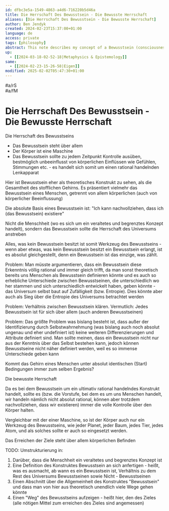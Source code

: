 ```yaml
---
id: dfbc3e5a-1549-4863-a4d6-716220b5d46a
title: Die Herrschaft Des Bewusstsein - Die Bewusste Herrschaft
aliases: [Die Herrschaft Des Bewusstsein - Die Bewusste Herrschaft]
author: Ben Jendyk
created: 2024-02-23T15:37:00+01:00
language: de
access: private
tags: [philosophy]
abstract: This note describes my concept of a Bewusstsein (consciousness).
up:
  - [[2024-03-18-02-52-18|Metaphysics & Epistemology]]
same:
  - [[2024-02-23-15-26-58|Eigen]]
modified: 2025-02-02T05:47:30+01:00
---
```


#a/rS  
#a/fM

# Die Herrschaft Des Bewusstsein - Die Bewusste Herrschaft

Die Herrschaft des Bewusstseins

- Das Bewusstsein steht über allem
- Der Körper ist eine Maschine
- Das Bewusstsein sollte zu jedem Zeitpunkt Kontrolle ausüben, bestmöglich unbeeinflusst von körperlichen Einflüssen wie Gefühlen, Stimmungen etc. - es handelt sich somit um einen rational handelnden Lenkapparat

Hier ist Bewusstsein eher als theoretisches Konstrukt zu sehen, als die Gesamtheit des stofflichen Gehirns. Es präsentiert vielmehr das Bewusstsein eines Menschen, getrennt von allem körperlichen (auch von körperlicher Beeinflussung)

Die absolute Basis eines Bewusstsein ist: "Ich kann nachvollziehen, dass ich (das Bewusstsein) existiere"

Nicht die Menschheit (wo es sich um ein veraltetes und begrenztes Konzept handelt), sondern das Bewusstsein sollte die Herrschaft des Universums anstreben

Alles, was kein Bewusstsein besitzt ist somit Werkzeug des Bewusstseins - wenn aber etwas, was kein Bewusstsein besitzt ein Bewusstsein erlangt, ist es absolut gleichgestellt, denn ein Bewusstsein ist das einzige, was zählt.

Problem: Man müsste argumentieren, dass ein Bewusstsein diese Erkenntnis völlig rational und immer gleich trifft, da man sonst theoretisch bereits uns Menschen als Bewusstsein definieren könnte und es auch so erhebliche Unterschiede zwischen Bewusstseinen, die unterschiedlich wo her stammen und sich unterschiedlich entwickelt haben, geben könnte - das Universum selbst baut auf Zufälligkeit (bzw. Entropie). Dies könnte aber auch als Sieg über die Entropie des Universums betrachtet werden

Problem: Verhältnis zwischen Bewusstsein klären. Vermutlich: Jedes Bewusstsein ist für sich über allem (auch anderen Bewusstseinen) 

Problem: Das größte Problem was bislang besteht ist, dass außer der Identifizierung durch Selbstwahrnehmung (was bislang auch noch absolut ungenau und eher undefiniert ist) keine weiteren Differenzierungen und Attribute definiert sind. Man sollte meinen, dass ein Bewusstsein nicht nur aus der Kenntnis über das Selbst bestehen kann, jedoch können Bewusstseine nicht näher definiert werden, weil es so immense Unterschiede geben kann

Kommt das Gehirn eines Menschen unter absolut identischen (Start) Bedingungen immer zum selben Ergebnis?

Die bewusste Herrschaft

Da es bei dem Bewusstsein um ein ultimativ rational handelndes Konstrukt handelt, sollte es (bzw. die Vorstufe, bei dem es um uns Menschen handelt, wir handeln nämlich nicht absolut rational, können aber trotzdem nachvollziehen, dass wir existieren) immer die volle Kontrolle über den Körper halten.

Vergleichbar mit der einer Maschine, so ist der Körper auch nur ein Werkzeug des Bewusstseins, wie jeder Planet, jeder Baum, jedes Tier, jedes Atom, und als solches sollte er auch so eingesetzt werden. 

Das Erreichen der Ziele steht über allem körperlichen Befinden

TODO: Umstrukturierung in:  

1. Darüber, dass die Menschheit ein veraltetes und begrenztes Konzept ist
2. Eine Definition des Konstruktes Bewusstsein an sich anfertigen - heißt, was es ausmacht, ab wann es ein Bewusstsein ist, Verhältnis zu dem Rest des Universums Bewusstseinen sowie Nicht - Bewusstseinen
3. Einen Abschnitt über die Allgemeinheit des Konstruktes "Bewusstsein" und dass man von hier aus theoretisch unendlich viele Wege gehen könnte
4. Einen "Weg" des Bewusstseins aufzeigen - heißt hier, den des Zieles (alle nötigen Mittel zum erreichen des Zieles sind angemessen)
